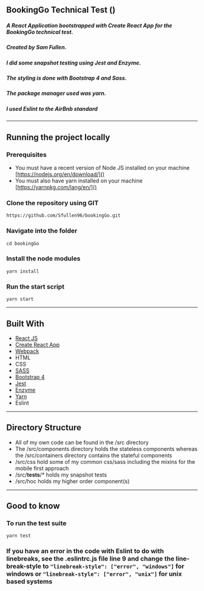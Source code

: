 ## BookingGo Technical Test ([]())
##### A React Application bootstrapped with Create React App for the BookingGo technical test.
##### Created by Sam Fullen.
##### I did some snapshot testing using Jest and Enzyme.
##### The styling is done with Bootstrap 4 and Sass.
##### The package manager used was yarn.
##### I used Eslint to the AirBnb standard
---
## Running the project locally
### Prerequisites
- You must have a recent version of Node JS installed on your machine [https://nodejs.org/en/download/]()
- You must also have yarn installed on your machine [https://yarnpkg.com/lang/en/]()

### Clone the repository using GIT
```
https://github.com/Sfullen96/bookingGo.git
```

### Navigate into the folder
```
cd bookingGo
```
### Install the node modules
```
yarn install
```
### Run the start script
```
yarn start
```
---
## Built With
- [React JS](https://reactjs.org/)
- [Create React App](https://github.com/facebook/create-react-app)
- [Webpack](https://webpack.js.org/)
- HTML
- CSS
- [SASS](https://sass-lang.com/)
- [Bootstrap 4](https://getbootstrap.com/docs/4.0/getting-started/introduction/)
- [Jest](https://jestjs.io/)
- [Enzyme](https://github.com/airbnb/enzyme)
- [Yarn](https://yarnpkg.com/lang/en/)
- Eslint
---
## Directory Structure
- All of my own code can be found in the /src directory
- The /src/components directory holds the stateless components whereas the /src/containers directory contains the stateful components
- /src/css hold some of my common css/sass including the mixins for the mobile first approach
- /src/__tests__/* holds my snapshot tests
- /src/hoc holds my higher order component(s)
---
## Good to know
### To run the test suite
```
yarn test
```
### If you have an error in the code with Eslint to do with linebreaks, see the .eslintrc.js file line 9 and change the line-break-style to `"linebreak-style": ["error", "windows"]` for windows or `"linebreak-style": ["error", "unix"]` for unix based systems